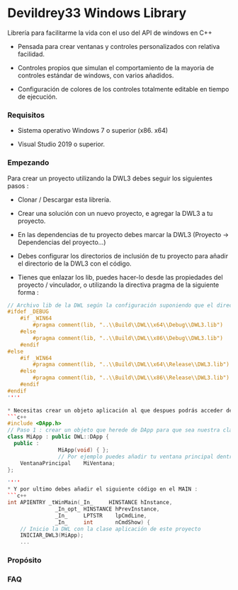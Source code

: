 # Devildrey33 Windows Library
Librería para facilitarme la vida con el uso del API de windows en C++

* Pensada para crear ventanas y controles personalizados con relativa facilidad.

* Controles propios que simulan el comportamiento de la mayoria de controles estándar de windows, con varios añadidos.

* Configuración de colores de los controles totalmente editable en tiempo de ejecución.


### Requisitos

* Sistema operativo Windows 7 o superior (x86. x64)

* Visual Studio 2019 o superior.

### Empezando

Para crear un proyecto utilizando la DWL3 debes seguir los siguientes pasos :

* Clonar / Descargar esta librería.

* Crear una solución con un nuevo proyecto, e agregar la DWL3 a tu proyecto.

* En las dependencias de tu proyecto debes marcar la DWL3 (Proyecto -> Dependencias del proyecto...)

* Debes configurar los directorios de inclusión de tu proyecto para añadir el directorio de la DWL3 con el código.

* Tienes que enlazar los lib, puedes hacer-lo desde las propiedades del proyecto / vinculador, o utilizando la directiva pragma de la siguiente forma :
```c++
// Archivo lib de la DWL según la configuración suponiendo que el directorio DWL y el directorio de tu proyecto comparten el mismo directorio padre.
#ifdef _DEBUG
    #if _WIN64
        #pragma comment(lib, "..\\Build\\DWL\\x64\\Debug\\DWL3.lib")
    #else
        #pragma comment(lib, "..\\Build\\DWL\\x86\\Debug\\DWL3.lib")
    #endif
#else
    #if _WIN64
        #pragma comment(lib, "..\\Build\\DWL\\x64\\Release\\DWL3.lib")
    #else
        #pragma comment(lib, "..\\Build\\DWL\\x86\\Release\\DWL3.lib")
    #endif
#endif
''''

* Necesitas crear un objeto aplicación al que despues podrás acceder desde qualquier parte del código.
```c++
#include <DApp.h>
// Paso 1 : crear un objeto que herede de DApp para que sea nuestra clase aplicación
class MiApp : public DWL::DApp {
  public :
				MiApp(void) { };
				// Por ejemplo puedes añadir tu ventana principal dentro de esta clase
	VentanaPrincipal	MiVentana;
};

''''
* Y por ultimo debes añadir el siguiente código en el MAIN :
```c++
int APIENTRY _tWinMain(_In_     HINSTANCE hInstance, 
		       _In_opt_ HINSTANCE hPrevInstance,
		       _In_     LPTSTR    lpCmdLine, 
		       _In_     int       nCmdShow) {
	// Inicio la DWL con la clase aplicación de este proyecto
	INICIAR_DWL3(MiApp);
	...
```
 
### Propósito
 
 

### FAQ
